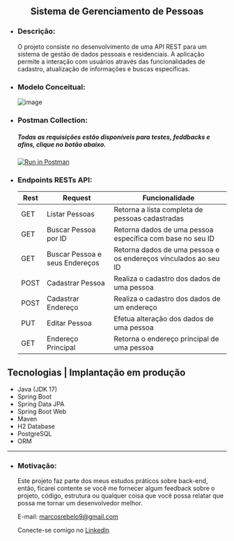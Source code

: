 <h2 align="center"> Sistema de Gerenciamento de Pessoas </h2>
  
  - ### Descrição:
    O projeto consiste no desenvolvimento de uma API REST para um sistema de gestão de dados pessoais e residenciais. A aplicação permite a interação com usuários através das funcionalidades de cadastro, atualização de informações e buscas específicas. 
   
  - ### Modelo Conceitual:

      ![image](https://github.com/marcosrebelo97/gestao-pessoas/assets/37541973/a8ba640d-9550-46a6-94b6-8ebd6e17b958)
 
  - ### Postman Collection:
    ##### Todas as requisições estão disponíveis para testes, feddbacks e afins, clique no botão abaixo.
      [![Run in Postman](https://run.pstmn.io/button.svg)](https://god.postman.co/run-collection/19986209-c20edb2e-1be0-4059-a4e2-36cca29e80c7?action=collection%2Ffork&source=rip_markdown&collection-url=entityId%3D19986209-c20edb2e-1be0-4059-a4e2-36cca29e80c7%26entityType%3Dcollection%26workspaceId%3Df3ebd102-7eba-4911-8348-205a6bbb21c6)

  - ### Endpoints RESTs API:
    | Rest  | Request         | Funcionalidade |
    |-------|-----------------| ------- |
    | GET   | Listar Pessoas  | Retorna a lista completa de pessoas cadastradas |
    | GET   | Buscar Pessoa por ID | Retorna dados de uma pessoa específica com base no seu ID |
    | GET   | Buscar Pessoa e seus Endereços | Retorna dados de uma pessoa e os endereços vínculados ao seu ID |
    | POST  | Cadastrar Pessoa | Realiza o cadastro dos dados de uma pessoa |
    | POST  | Cadastrar Endereço | Realiza o cadastro dos dados de um endereço |
    | PUT   | Editar Pessoa | Efetua alteração dos dados de uma pessoa |
    | GET   | Endereço Principal | Retorna o endereço principal de uma pessoa |

  ## Tecnologias | Implantação em produção
  - Java (JDK 17)
  - Spring Boot
  - Spring Data JPA
  - Spring Boot Web
  - Maven
  - H2 Database
  - PostgreSQL
  - ORM

___

  - ### Motivação:
    Este projeto faz parte dos meus estudos práticos sobre back-end, então, ficarei contente se você me fornecer algum feedback sobre o projeto, código, estrutura ou qualquer coisa que você possa relatar que possa me tornar um desenvolvedor melhor.

    E-mail: [marcosrebelo9@gmail.com](https://mail.google.com/mail/u/0/#inbox)

    Conecte-se comigo no [Linkedln](https://www.linkedin.com/in/marcos-guerreiro-rebelo/)
